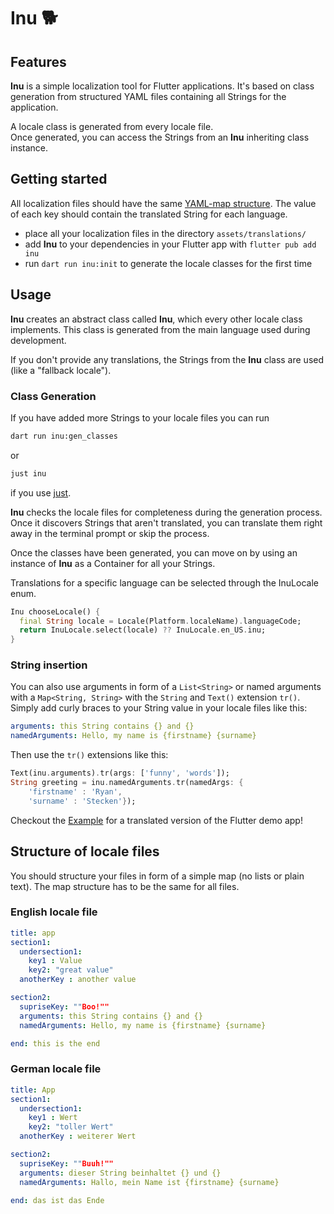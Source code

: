 <!--
This README describes the package. If you publish this package to pub.dev,
this README's contents appear on the landing page for your package.

For information about how to write a good package README, see the guide for
[writing package pages](https://dart.dev/guides/libraries/writing-package-pages).

For general information about developing packages, see the Dart guide for
[creating packages](https://dart.dev/guides/libraries/create-library-packages)
and the Flutter guide for
[developing packages and plugins](https://flutter.dev/developing-packages).
-->

# Inu 🐕

## Features

**Inu** is a simple localization tool for Flutter applications. It's based on class generation from structured YAML files containing all Strings for the application. 

A locale class is generated from every locale file.  
Once generated, you can access the Strings from an **Inu** inheriting class instance.

## Getting started

All localization files should have the same [YAML-map structure](#structure-of-locale-files). The value of each key should contain the translated String for each language.

- place all your localization files in the directory ```assets/translations/```
- add **Inu** to your dependencies in your Flutter app with ```flutter pub add inu```
- run ```dart run inu:init``` to generate the locale classes for the first time

## Usage

**Inu** creates an abstract class called **Inu**, which every other locale class implements. This class is generated from the main language used during development. 

If you don't provide any translations, the Strings from the **Inu** class are used (like a "fallback locale").

### Class Generation  

If you have added more Strings to your locale files you can run 
```sh
dart run inu:gen_classes
```
or 
```sh
just inu
```
if you use [just](https://github.com/casey/just).  

**Inu** checks the locale files for completeness during the generation process. Once it discovers Strings that aren't translated, you can translate them right away in the terminal prompt or skip the process.

Once the classes have been generated, you can move on by using an instance of **Inu** as a Container for all your Strings.  

Translations for a specific language can be selected through the InuLocale enum.

```dart
Inu chooseLocale() {
  final String locale = Locale(Platform.localeName).languageCode;
  return InuLocale.select(locale) ?? InuLocale.en_US.inu;
}
```

### String insertion  

You can also use arguments in form of a ```List<String>``` or named arguments with a ```Map<String, String>``` with the ```String``` and ```Text()``` extension ```tr()```.  
Simply add curly braces to your String value in your locale files like this:

```yaml
arguments: this String contains {} and {}
namedArguments: Hello, my name is {firstname} {surname}
```

Then use the ```tr()``` extensions like this:

```dart
Text(inu.arguments).tr(args: ['funny', 'words']);
String greeting = inu.namedArguments.tr(namedArgs: { 
    'firstname' : 'Ryan',
    'surname' : 'Stecken'});
```

Checkout the [Example](https://pub.dev/packages/inu/example) for a translated version of the Flutter demo app!

## Structure of locale files

You should structure your files in form of a simple map (no lists or plain text). The map structure has to be the same for all files.


### English locale file

```yaml
title: app
section1:
  undersection1:
    key1 : Value
    key2: "great value"
  anotherKey : another value

section2:
  supriseKey: ""Boo!""
  arguments: this String contains {} and {}
  namedArguments: Hello, my name is {firstname} {surname}

end: this is the end
```

### German locale file

```yaml
title: App
section1:
  undersection1:
    key1 : Wert
    key2: "toller Wert"
  anotherKey : weiterer Wert

section2:
  supriseKey: ""Buuh!""
  arguments: dieser String beinhaltet {} und {}
  namedArguments: Hallo, mein Name ist {firstname} {surname}

end: das ist das Ende
```
